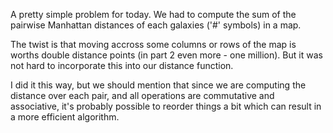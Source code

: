 A pretty simple problem for today. We had to compute the sum of the pairwise Manhattan distances 
of each galaxies ('#' symbols) in a map.

The twist is that moving accross some columns or rows of the map is worths double distance points 
(in part 2 even more - one million). But it was not hard to incorporate this into our distance function.

I did it this way, but we should mention that since we are computing the distance over each pair, and all operations are commutative and associative, it's probably possible to reorder things a bit which can result in a more efficient algorithm. 
